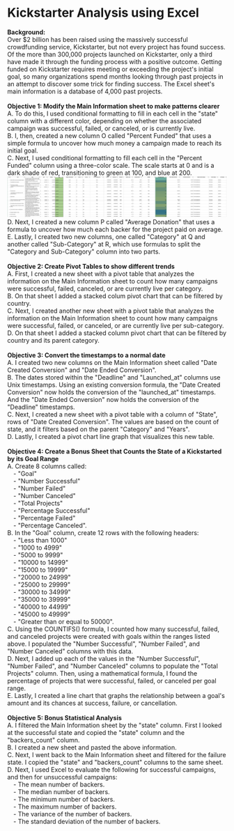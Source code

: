 # Kickstarter Analysis using Excel
<b>Background:</b><br>
Over $2 billion has been raised using the massively successful crowdfunding service, Kickstarter, but not every project has found success. Of the more than 300,000 projects launched on Kickstarter, only a third have made it through the funding process with a positive outcome.  Getting funded on Kickstarter requires meeting or exceeding the project's initial goal, so many organizations spend months looking through past projects in an attempt to discover some trick for finding success. The Excel sheet's main information is a database of 4,000 past projects.<br>
<br>
<b>Objective 1: Modify the Main Information sheet to make patterns clearer</b><br>
A. To do this, I used conditional formatting to fill in each cell in the "state" column with a different color, depending on whether the associated campaign was successful, failed, or canceled, or is currently live.<br>
B. I, then, created a new column O called "Percent Funded" that uses a simple formula to uncover how much money a campaign made to reach its initial goal.<br>
C. Next, I used conditional formatting to fill each cell in the "Percent Funded" column using a three-color scale. The scale starts at 0 and is a dark shade of red, transitioning to green at 100, and blue at 200.<br>
![Kickstarter Table](Images/FullTable.PNG)
D. Next, I created a new column P called "Average Donation" that uses a formula to uncover how much each backer for the project paid on average.<br>
E. Lastly, I created two new columns, one called "Category" at Q and another called "Sub-Category" at R, which use formulas to split the "Category and Sub-Category" column into two parts.<br>
<br>
<b>Objective 2: Create Pivot Tables to show different trends</b><br>
A. First, I created a new sheet with a pivot table that analyzes the information on the Main Information sheet to count how many campaigns were successful, failed, canceled, or are currently live per category.<br>
B. On that sheet I added a stacked colum pivot chart that can be filtered by country.<br>
C. Next, I created another new sheet with a pivot table that analyzes the information on the Main Information sheet to count how many campaigns were successful, failed, or canceled, or are currently live per sub-category.<br>
D. On that sheet I added a stacked column pivot chart that can be filtered by country and its parent category.<br>
<br>
<b>Objective 3: Convert the timestamps to a normal date</b><br>
A. I created two new columns on the Main Information sheet called "Date Created Conversion" and "Date Ended Conversion".<br>
B. The dates stored within the "Deadline" and "Launched_at" columns use Unix timestamps. Using an existing conversion formula, the "Date Created Conversion" now holds the conversion of the "launched_at" timestamps. And the "Date Ended Conversion" now holds the conversion of the "Deadline" timestamps.<br>
C. Next, I created a new sheet with a pivot table with a column of "State", rows of "Date Created Conversion". The values are based on the count of state, and it filters based on the parent "Category" and "Years".<br>
D. Lastly, I created a pivot chart line graph that visualizes this new table.<br>
<br>
<b>Objective 4: Create a Bonus Sheet that Counts the State of a Kickstarted by its Goal Range</b><br>
A. Create 8 columns called:
<br>&emsp;- "Goal"
<br>&emsp;- "Number Successful"
<br>&emsp;- "Number Failed"
<br>&emsp;- "Number Canceled"
<br>&emsp;- "Total Projects"
<br>&emsp;- "Percentage Successful"
<br>&emsp;- "Percentage Failed"
<br>&emsp;- "Percentage Canceled".<br>
B. In the "Goal" column, create 12 rows with the following headers:
<br>&emsp;- "Less than 1000"
<br>&emsp;- "1000 to 4999"
<br>&emsp;- "5000 to 9999"
<br>&emsp;- "10000 to 14999"
<br>&emsp;- "15000 to 19999"
<br>&emsp;- "20000 to 24999"
<br>&emsp;- "25000 to 29999"
<br>&emsp;- "30000 to 34999"
<br>&emsp;- "35000 to 39999"
<br>&emsp;- "40000 to 44999"
<br>&emsp;- "45000 to 49999"
<br>&emsp;- "Greater than or equal to 50000".<br>
C. Using the COUNTIFS() formula, I counted how many successful, failed, and canceled projects were created with goals within the ranges listed above. I populated the "Number Successful", "Number Failed", and "Number Canceled" columns with this data.<br>
D. Next, I added up each of the values in the "Number Successful", "Number Failed", and "Number Canceled" columns to populate the "Total Projects" column. Then, using a mathematical formula, I found the percentage of projects that were successful, failed, or canceled per goal range.<br>
E. Lastly, I created a line chart that graphs the relationship between a goal's amount and its chances at success, failure, or cancellation.<br>
<br>
<b>Objective 5: Bonus Statistical Analysis</b><br>
A. I filtered the Main Information sheet by the "state" column. First I looked at the successful state and copied the "state" column and the "backers_count" column.<br>
B. I created a new sheet and pasted the above information.<br>
C. Next, I went back to the Main Information sheet and filtered for the failure state. I copied the "state" and "backers_count" columns to the same sheet.<br>
D. Next, I used Excel to evaluate the following for successful campaigns, and then for unsuccessful campaigns:
<br>&emsp;- The mean number of backers.
<br>&emsp;- The median number of backers.
<br>&emsp;- The minimum number of backers.
<br>&emsp;- The maximum number of backers.
<br>&emsp;- The variance of the number of backers.
<br>&emsp;- The standard deviation of the number of backers.

